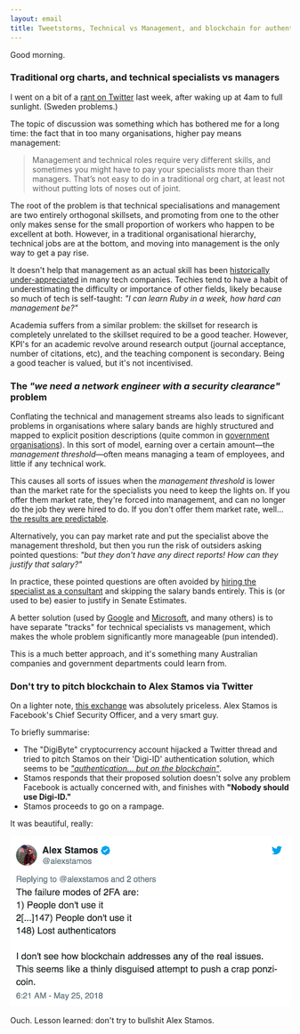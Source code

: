 ```yaml
---
layout: email
title: Tweetstorms, Technical vs Management, and blockchain for authentication
---
```


Good morning.

### Traditional org charts, and technical specialists vs managers

I went on a bit of a [rant on Twitter](https://twitter.com/markeldo/status/999132305405956096) last week, after waking up at 4am to full sunlight. (Sweden problems.)

The topic of discussion was something which has bothered me for a long time: the fact that in too many organisations, higher pay means management:

>Management and technical roles require very different skills, and sometimes you might have to pay your specialists more than their managers. That’s not easy to do in a traditional org chart, at least not without putting lots of noses out of joint.

The root of the problem is that technical specialisations and management are two entirely orthogonal skillsets, and promoting from one to the other only makes sense for the small proportion of workers who happen to be excellent at both. However, in a traditional organisational hierarchy, technical jobs are at the bottom, and moving into management is the only way to get a pay rise.

It doesn't help that management as an actual skill has been [historically under-appreciated](http://www.businessinsider.com/larry-page-the-untold-story-2014-4?r=US&IR=T&IR=T) in many tech companies. Techies tend to have a habit of underestimating the difficulty or importance of other fields, likely because so much of tech is self-taught: *"I can learn Ruby in a week, how hard can management be?"*

Academia suffers from a similar problem: the skillset for research is completely unrelated to the skillset required to be a good teacher. However, KPI's for an academic revolve around research output (journal acceptance, number of citations, etc), and the teaching component is secondary. Being a good teacher is valued, but it's not incentivised.

### The *"we need a network engineer with a security clearance"* problem

Conflating the technical and management streams also leads to significant problems in organisations where salary bands are highly structured and mapped to explicit position descriptions (quite common in [government organisations](http://www.apsc.gov.au/publications-and-media/current-publications/worklevel-standards/el1)). In this sort of model, earning over a certain amount—the *management threshold*—often means managing a team of employees, and little if any technical work. 

This causes all sorts of issues when the *management threshold* is lower than the market rate for the specialists you need to keep the lights on. If you offer them market rate, they're forced into management, and can no longer do the job they were hired to do. If you don't offer them market rate, well... [the results are predictable](https://imgur.com/gallery/JmNORei). 

Alternatively, you can pay market rate and put the specialist above the management threshold, but then you run the risk of outsiders asking pointed questions: *"but they don't have any direct reports! How can they justify that salary?"*

In practice, these pointed questions are often avoided by [hiring the specialist as a consultant](https://www.smh.com.au/politics/federal/there-s-a-lack-of-transparency-on-executive-pay-and-contractors-in-aps-20180530-p4zidt.html) and skipping the salary bands entirely. This is (or used to be) easier to justify in Senate Estimates.

A better solution (used by [Google](https://www.quora.com/What-are-all-the-job-levels-in-Googles-technical-career-track) and [Microsoft](https://www.quora.com/What-are-all-the-job-levels-in-Microsofts-technical-career-track), and many others) is to have separate "tracks" for technical specialists vs management, which makes the whole problem significantly more manageable (pun intended). 

This is a much better approach, and it's something many Australian companies and government departments could learn from.


### Don't try to pitch blockchain to Alex Stamos via Twitter

On a lighter note, [this exchange](https://twitter.com/alexstamos/status/999769878071406592) was absolutely priceless. Alex Stamos is Facebook's Chief Security Officer, and a very smart guy.

To briefly summarise:
* The "DigiByte" cryptocurrency account hijacked a Twitter thread and tried to pitch Stamos on their 'Digi-ID' authentication solution, which seems to be *["authentication... but on the blockchain"](https://imgur.com/a/ceP8tK1)*.
* Stamos responds that their proposed solution doesn't solve any problem Facebook is actually concerned with, and finishes with **"Nobody should use Digi-ID."**
* Stamos proceeds to go on a rampage.

It was beautiful, really:

<a href="https://twitter.com/alexstamos/status/999868096075718656"><img src="/images/stamos-digi-id.png" alt="Tweet by Alex Stamos" class="tweet"/></a>

Ouch. Lesson learned: don't try to bullshit Alex Stamos.